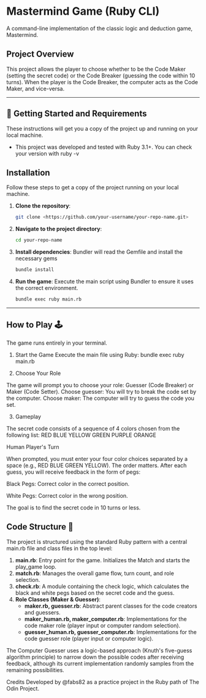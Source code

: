 # Mastermind Game (Ruby CLI)

A command-line implementation of the classic logic and deduction game, Mastermind.

## Project Overview

This project allows the player to choose whether to be the Code Maker (setting the secret code) or the Code Breaker (guessing the code within 10 turns). When the player is the Code Breaker, the computer acts as the Code Maker, and vice-versa.

---

## 🚀 Getting Started and Requirements

These instructions will get you a copy of the project up and running on your local machine.

* This project was developed and tested with Ruby 3.1+. You can check your version with ruby -v

## Installation

Follow these steps to get a copy of the project running on your local machine.

1.  **Clone the repository**:
    ```sh
    git clone <https://github.com/your-username/your-repo-name.git>
    ```

2.  **Navigate to the project directory**:
    ```sh
    cd your-repo-name
    ```

3.  **Install dependencies**: Bundler will read the Gemfile and install the necessary gems
    ```sh
    bundle install
    ```

4.  **Run the game**: Execute the main script using Bundler to ensure it uses the correct environment.
    ```sh
    bundle exec ruby main.rb
    ```

---


## How to Play 🕹️

The game runs entirely in your terminal.

1.  Start the Game
Execute the main file using Ruby: bundle exec ruby main.rb

2.  Choose Your Role

The game will prompt you to choose your role: Guesser (Code Breaker) or Maker (Code Setter).
Choose guesser: You will try to break the code set by the computer.
Choose maker: The computer will try to guess the code you set.

3.  Gameplay

The secret code consists of a sequence of 4 colors chosen from the following list: RED BLUE YELLOW GREEN PURPLE ORANGE

Human Player's Turn

When prompted, you must enter your four color choices separated by a space (e.g., RED BLUE GREEN YELLOW). The order matters.
After each guess, you will receive feedback in the form of pegs:

Black Pegs: Correct color in the correct position.

White Pegs: Correct color in the wrong position.

The goal is to find the secret code in 10 turns or less.

## Code Structure 📂

The project is structured using the standard Ruby pattern with a central main.rb file and class files in the top level:

1. **main.rb**: Entry point for the game. Initializes the Match and starts the play_game loop.
2. **match.rb**: Manages the overall game flow, turn count, and role selection.
3. **check.rb**: A module containing the check logic, which calculates the black and white pegs based on the secret code and the guess.
4. **Role Classes (Maker & Guesser)**:
    * **maker.rb, guesser.rb**: Abstract parent classes for the code creators and guessers.
    * **maker_human.rb, maker_computer.rb**: Implementations for the code maker role (player input or computer random selection).
    * **guesser_human.rb, guesser_computer.rb**: Implementations for the code guesser role (player input or computer logic).

The Computer Guesser uses a logic-based approach (Knuth's five-guess algorithm principle) to narrow down the possible codes after receiving feedback, although its current implementation randomly samples from the remaining possibilities.

Credits Developed by @fabs82 as a practice project in the Ruby path of The Odin Project.